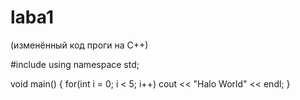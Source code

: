 # laba1

(изменённый код проги на С++)

#include <iostream>
using namespace std;

void main()
{
 for(int i = 0; i < 5; i++) 
 cout << "Halo World" << endl;
}
